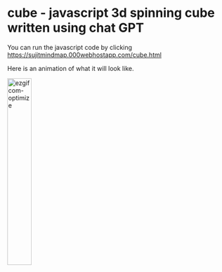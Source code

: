 # cube - javascript 3d spinning cube written using chat GPT

You can run the javascript code by clicking https://sujitmindmap.000webhostapp.com/cube.html

Here is an animation of what it will look like.

<img src="https://github.com/sujitvasanth/cube/assets/18464444/30fe3bf0-758a-4f6c-b4e1-31255cf70c26" width="33%" alt="ezgif com-optimize">
